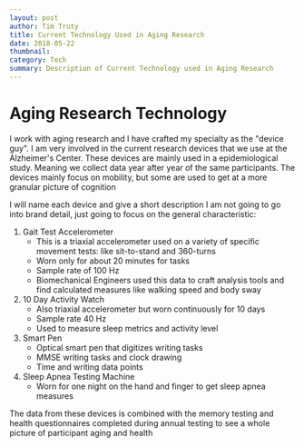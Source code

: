 ```yaml
---
layout: post
author: Tim Truty
title: Current Technology Used in Aging Research
date: 2018-05-22
thumbnail: 
category: Tech
summary: Description of Current Technology used in Aging Research
---
```


# Aging Research Technology

I work with aging research and I have crafted my specialty as the "device guy".
I am very involved in the current research devices that we use at the Alzheimer's Center.
These devices are mainly used in a epidemiological study. Meaning we collect data year after year of the same participants.
The devices mainly focus on mobility, but some are used to get at a more granular picture of cognition

I will name each device and give a short description I am not going to go into brand detail, just going to focus on the general characteristic:
1. Gait Test Accelerometer
	* This is a triaxial accelerometer used on a variety of specific movement tests: like sit-to-stand and 360-turns
	* Worn only for about 20 minutes for tasks
	* Sample rate of 100 Hz
	* Biomechanical Engineers used this data to craft analysis tools and find calculated measures like walking speed and body sway
2. 10 Day Activity Watch 
	* Also triaxial accelerometer but worn continuously for 10 days
	* Sample rate 40 Hz
	* Used to measure sleep metrics and activity level
3. Smart Pen
	* Optical smart pen that digitizes writing tasks
	* MMSE writing tasks and clock drawing
	* Time and writing data points
4. Sleep Apnea Testing Machine
	* Worn for one night on the hand and finger to get sleep apnea measures

The data from these devices is combined with the memory testing and health questionnaires completed during annual testing to see a whole picture of participant aging and health